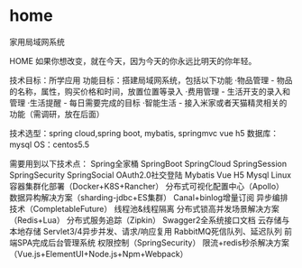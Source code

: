 # home
家用局域网系统

HOME
如果你想改变，就在今天，因为今天的你永远比明天的你年轻。



技术目标：所学应用
功能目标：搭建局域网系统，包括以下功能
·物品管理 - 物品的名称，属性，购买价格和时间，放置位置等录入
·费用管理 - 生活开支的录入和管理
·生活提醒 - 每日需要完成的目标
·智能生活 - 接入米家或者天猫精灵相关的功能（需调研，放在后面）


技术选型：spring cloud,spring boot, mybatis, springmvc vue h5
数据库：mysql
OS：centos5.5

需要用到以下技术点：
Spring全家桶 
SpringBoot
SpringCloud
SpringSession
SpringSecurity
SpringSocial
OAuth2.0社交登陆
Mybatis
Vue
H5
Mysql
Linux
容器集群化部署（Docker+K8S+Rancher）
分布式可视化配置中心（Apollo）
数据异构解决方案（sharding-jdbc+ES集群）
Canal+binlog增量订阅
异步编排技术（CompletableFuture）
线程池&线程隔离
分布式锁高并发场景解决方案（Redis+Lua）
分布式服务追踪（Zipkin）
Swagger2全系统接口文档
云存储与本地存储
Servlet3/4异步并发、请求/响应复用
RabbitMQ死信队列、延迟队列
前端SPA完成后台管理系统
权限控制（SpringSecurity）
限流+redis秒杀解决方案
（Vue.js+ElementUI+Node.js+Npm+Webpack）
